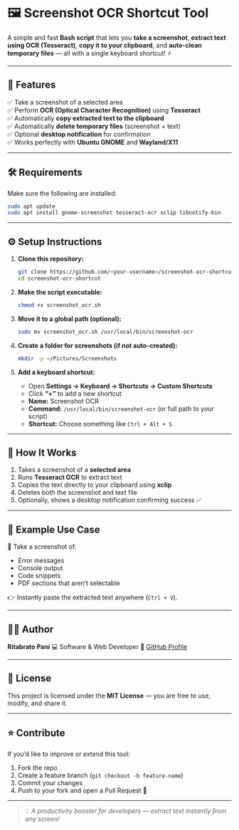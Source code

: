 
# 🖼️ Screenshot OCR Shortcut Tool

A simple and fast **Bash script** that lets you **take a screenshot**, **extract text using OCR (Tesseract)**, **copy it to your clipboard**, and **auto-clean temporary files** — all with a single keyboard shortcut! ⚡

---

## 🚀 Features

✅ Take a screenshot of a selected area  
✅ Perform **OCR (Optical Character Recognition)** using **Tesseract**  
✅ Automatically **copy extracted text to the clipboard**  
✅ Automatically **delete temporary files** (screenshot + text)  
✅ Optional **desktop notification** for confirmation  
✅ Works perfectly with **Ubuntu GNOME** and **Wayland/X11**

---

## 🛠️ Requirements

Make sure the following are installed:

```bash
sudo apt update
sudo apt install gnome-screenshot tesseract-ocr xclip libnotify-bin
````

---

## ⚙️ Setup Instructions

1. **Clone this repository:**

   ```bash
   git clone https://github.com/<your-username>/screenshot-ocr-shortcut.git
   cd screenshot-ocr-shortcut
   ```

2. **Make the script executable:**

   ```bash
   chmod +x screenshot_ocr.sh
   ```

3. **Move it to a global path (optional):**

   ```bash
   sudo mv screenshot_ocr.sh /usr/local/bin/screenshot-ocr
   ```

4. **Create a folder for screenshots (if not auto-created):**

   ```bash
   mkdir -p ~/Pictures/Screenshots
   ```

5. **Add a keyboard shortcut:**

   * Open **Settings → Keyboard → Shortcuts → Custom Shortcuts**
   * Click **“+”** to add a new shortcut
   * **Name:** Screenshot OCR
   * **Command:** `/usr/local/bin/screenshot-ocr` (or full path to your script)
   * **Shortcut:** Choose something like `Ctrl + Alt + S`

---

## 🧠 How It Works

1. Takes a screenshot of a **selected area**
2. Runs **Tesseract OCR** to extract text
3. Copies the text directly to your clipboard using **xclip**
4. Deletes both the screenshot and text file
5. Optionally, shows a desktop notification confirming success ✅

---

## 🧩 Example Use Case

📸 Take a screenshot of:

* Error messages
* Console output
* Code snippets
* PDF sections that aren’t selectable

👉 Instantly paste the extracted text anywhere (`Ctrl + V`).

---

## 🧑‍💻 Author

**Ritabrato Pani**
💻 Software & Web Developer
🔗 [GitHub Profile](https://github.com/rjkrishna29)

---

## 🪪 License

This project is licensed under the **MIT License** — you are free to use, modify, and share it.

---

## ⭐ Contribute

If you’d like to improve or extend this tool:

1. Fork the repo
2. Create a feature branch (`git checkout -b feature-name`)
3. Commit your changes
4. Push to your fork and open a Pull Request 🎉

---

> 💡 *A productivity booster for developers — extract text instantly from any screen!*

```


